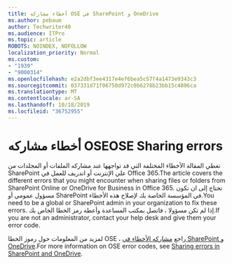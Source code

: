 ```yaml
---
title: أخطاء مشاركه OSE في SharePoint و OneDrive
ms.author: pebaum
author: Techwriter40
ms.audience: ITPro
ms.topic: article
ROBOTS: NOINDEX, NOFOLLOW
localization_priority: Normal
ms.custom:
- "1939"
- "9000314"
ms.openlocfilehash: e2a2dbf3ee4317e4ef6bea5c57f4a1473e9343c3
ms.sourcegitcommit: 037331d71f06750d972c0b6278b23bb15c4806ca
ms.translationtype: MT
ms.contentlocale: ar-SA
ms.lasthandoff: 10/18/2019
ms.locfileid: "36752955"
---
```

# <a name="ose-sharing-errors"></a><span data-ttu-id="b81d4-102">أخطاء مشاركه OSE</span><span class="sxs-lookup"><span data-stu-id="b81d4-102">OSE Sharing errors</span></span>

<span data-ttu-id="b81d4-103">تغطي المقالة الأخطاء المختلفة التي قد تواجهها عند مشاركه الملفات أو المجلدات من SharePoint علي الإنترنت أو اندريف للعمل في Office 365.</span><span class="sxs-lookup"><span data-stu-id="b81d4-103">The article covers the different errors that you might encounter when sharing files or folders from SharePoint Online or OneDrive for Business in Office 365.</span></span> <span data-ttu-id="b81d4-104">تحتاج إلى ان تكون مسؤول عمومي أو SharePoint في المؤسسة الخاصة بك لإصلاح هذه الأخطاء.</span><span class="sxs-lookup"><span data-stu-id="b81d4-104">You need to be a global or SharePoint admin in your organization to fix these errors.</span></span> <span data-ttu-id="b81d4-105">إذا لم تكن مسؤولا ، فاتصل بمكتب المساعدة وأعطه رمز الخطا الخاص بك.</span><span class="sxs-lookup"><span data-stu-id="b81d4-105">If you are not an administrator, contact your help desk and give them your error code.</span></span>

<span data-ttu-id="b81d4-106">لمزيد من المعلومات حول رموز الخطا OSE ، راجع [مشاركه الأخطاء في SharePoint و OneDrive](https://docs.microsoft.com/sharepoint/sharepoint-onedrive-error-message).</span><span class="sxs-lookup"><span data-stu-id="b81d4-106">For more information on OSE error codes, see [Sharing errors in SharePoint and OneDrive](https://docs.microsoft.com/sharepoint/sharepoint-onedrive-error-message).</span></span>
